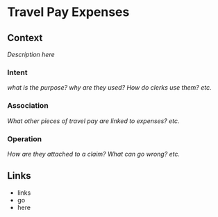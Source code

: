 # Travel Pay Expenses

## Context
_Description here_

### Intent
_what is the purpose? why are they used? How do clerks use them? etc._

### Association
_What other pieces of travel pay are linked to expenses? etc._

### Operation
_How are they attached to a claim? What can go wrong? etc._

## Links
- links
- go
- here
